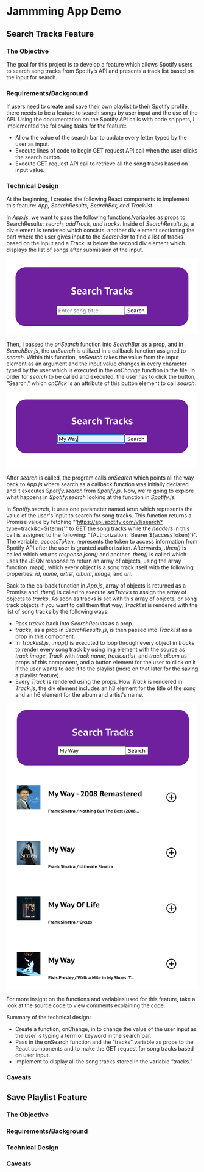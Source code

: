 # Jammming App Demo

## Search Tracks Feature

### The Objective

The goal for this project is to develop a feature which allows Spotify users to search song tracks from Spotify’s API and presents a track list based on the input for search.

### Requirements/Background

If users need to create and save their own playlist to their Spotify profile, there needs to be a feature to search songs by user input and the use of the API. Using the documentation on the Spotify API calls with code snippets, I implemented the following tasks for the feature:

-	Allow the value of the search bar to update every letter typed by the user as input.
-	Execute lines of code to begin GET request API call when the user clicks the search button.
-	Execute GET request API call to retrieve all the song tracks based on input value. 

### Technical Design

At the beginning, I created the following React components to implement this feature: *App, SearchResults, SearchBar, and Tracklist*.

In *App.js*, we want to pass the following functions/variables as props to SearchResults: *search, addTrack, and tracks*. Inside of *SearchResults.js*, a div element is rendered which consists: another div element sectioning the part where the user gives input to the *SearchBar* to find a list of tracks based on the input and a Tracklist below the second div element which displays the list of songs after submission of the input. 

<img src="search-tracks-1.png" width="500" height="200">

Then, I passed the *onSearch* function into *SearchBar* as a prop, and in *SearchBar.js*, the *onSearch* is utilized in a callback function assigned to *search*. Within this function, *onSearch* takes the value from the input element as an argument and the input value changes in every character typed by the user which is executed in the *onChange* function in the file. In order for *search* to be called and executed, the user has to click the button, "Search," which *onClick* is an attribute of this button element to call *search*.

<img src="search-tracks-2.png" width="500" height="200">

After *search* is called, the program calls *onSearch* which points all the way back to *App.js* where search as a callback function was initially declared and it executes *Spotify.search* from *Spotify.js*. Now, we're going to explore what happens in *Spotify.search* looking at the function in *Spotify.js*. 

In *Spotify.search*, it uses one parameter named *term* which represents the value of the user's input to search for song tracks. This function returns a Promise value by fetching "'https://api.spotify.com/v1/search?type=track&q=${term}'" to GET the song tracks while the *headers* in this call is assigned to the following: "{Authorization: 'Bearer ${accessToken}'}". The variable, *accessToken*, represents the token to access information from Spotify API after the user is granted authorization. Afterwards, *.then()* is called which returns *response.json()* and another *.then()* is called which uses the JSON response to return an array of objects, using the array function .map(), which every object is a song track itself with the following properties: *id*, *name*, *artist*, *album*, *image*, and *uri*. 

Back to the callback function in *App.js*, array of objects is returned as a Promise and *.then()* is called to execute *setTracks* to assign the array of objects to *tracks*. As soon as tracks is set with this array of objects, or song track objects if you want to call them that way, *Tracklist* is rendered with the list of song tracks by the following ways:

- Pass *tracks* back into *SearchResults* as a prop.
- *tracks*, as a prop in *SearchResults.js*, is then passed into *Tracklist* as a prop in this component.
- In *Tracklist.js*, *.map()* is executed to loop through every object in *tracks* to render every song track by using img element with the source as *track.image*, *Track* with *track.name*, *track.artist*, and *track.album* as props of this component, and a button element for the user to click on it if the user wants to add it to the playlist (more on that later for the saving a playlist feature).
- Every *Track* is rendered using the props. How *Track* is rendered in *Track.js*, the div element includes an h3 element for the title of the song and an h6 element for the album and artist's name.

<img src="search-tracks-3.png" width="500" height="750">

For more insight on the functions and variables used for this feature, take a look at the source code to view comments explaining the code.

Summary of the technical design:

-	Create a function, onChange, in <SearchBar/> to change the value of the user input as the user is typing a term or keyword in the search bar.
-	Pass in the onSearch function and the “tracks” variable as props to the React components <SearchResults/> and <SearchBar/> to make the GET request for song tracks based on user input.
-	Implement <Tracklist/> to display all the song tracks stored in the variable “tracks.”

### Caveats



## Save Playlist Feature

### The Objective



### Requirements/Background



### Technical Design



### Caveats

